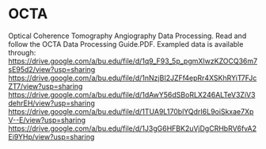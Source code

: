 # OCTA
Optical Coherence Tomography Angiography Data Processing.
Read and follow the OCTA Data Processing Guide.PDF.
Exampled data is available through: 
https://drive.google.com/a/bu.edu/file/d/1q9_F93_5p_pgmXIwzKZOCQ36m7sE95d2/view?usp=sharing 
https://drive.google.com/a/bu.edu/file/d/1nNzjBI2JZFf4epRr4XSKhRYiT7FJcZT7/view?usp=sharing
https://drive.google.com/a/bu.edu/file/d/1dAwY56dSBoRLX246ALTeV3ZiV3dehrEH/view?usp=sharing
https://drive.google.com/a/bu.edu/file/d/1TUA9L170blYQdrI6L9oiSkxae7XpV--E/view?usp=sharing
https://drive.google.com/a/bu.edu/file/d/1J3gG6HFBK2uVjDgCRHbRV6fvA2Ei9YHp/view?usp=sharing

